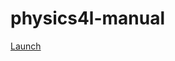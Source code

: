 # physics4l-manual

[Launch](https://ilg-physics-ucsb.github.io/physics4l-manual/4LSite/index.html)


